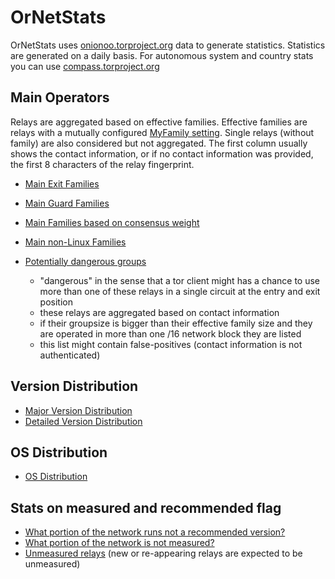 # OrNetStats

OrNetStats uses [onionoo.torproject.org](https://onionoo.torproject.org) data to generate statistics.
Statistics are generated on a daily basis.
For autonomous system and country stats you can use [compass.torproject.org](https://compass.torproject.org)

## Main Operators

Relays are aggregated based on effective families. Effective families are relays with a mutually configured [MyFamily setting](https://www.torproject.org/docs/tor-manual.html.en). Single relays (without family) are also considered but not aggregated. The first column usually shows the contact information, or if no contact information was provided, the first 8 characters of the relay fingerprint.

* [Main Exit Families](https://raw.githubusercontent.com/ornetstats/stats/master/o/main_exit_families.txt)
* [Main Guard Families](https://raw.githubusercontent.com/ornetstats/stats/master/o/main_guard_families.txt)
* [Main Families based on consensus weight](https://raw.githubusercontent.com/ornetstats/stats/master/o/main_families_by_cw.txt)
* [Main non-Linux Families](https://raw.githubusercontent.com/ornetstats/stats/master/o/main_non_linux_families.txt)

* [Potentially dangerous groups](https://raw.githubusercontent.com/ornetstats/stats/master/o/potentially_dangerous_relaygroups.txt)
  * "dangerous" in the sense that a tor client might has a chance to use more than one of these relays in a single circuit at the entry and exit position
  * these relays are aggregated based on contact information
  * if their groupsize is bigger than their effective family size and they are operated in more than one /16 network block they are listed
  * this list might contain false-positives (contact information is not authenticated)

## Version Distribution

* [Major Version Distribution](https://github.com/ornetstats/stats/blob/master/o/major-version_share.txt)
* [Detailed Version Distribution](https://github.com/ornetstats/stats/blob/master/o/version_share.txt)

## OS Distribution

* [OS Distribution](https://github.com/ornetstats/stats/blob/master/o/os_share.txt)

## Stats on measured and recommended flag

* [What portion of the network runs not a recommended version?](https://github.com/ornetstats/stats/blob/master/o/recommended_version_share.txt)
* [What portion of the network is not measured?](https://github.com/ornetstats/stats/blob/master/o/measured_share.txt)
* [Unmeasured relays](https://raw.githubusercontent.com/ornetstats/stats/master/o/unmeasured_relays.txt) (new or re-appearing relays are expected to be unmeasured)
